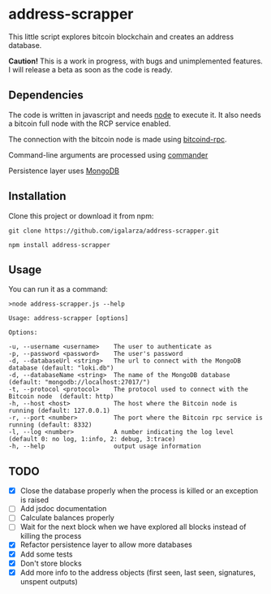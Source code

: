 
# address-scrapper

This little script explores bitcoin blockchain and creates an address database. 

**Caution!** This is a work in progress, with bugs and unimplemented features. I will release a beta as soon as the code is ready.

## Dependencies

The code is written in javascript and needs [node](https://nodejs.org/) to execute it. It also needs a bitcoin full node with the RCP service enabled.

The connection with the bitcoin node is made using [bitcoind-rpc](https://github.com/bitpay/bitcoind-rpc).

Command-line arguments are processed using [commander](https://github.com/tj/commander.js)

Persistence layer uses [MongoDB](https://github.com/mongodb/node-mongodb-native)

## Installation

Clone this project or download it from npm:

`git clone https://github.com/igalarza/address-scrapper.git`

`npm install address-scrapper`

## Usage

You can run it as a command:

    >node address-scrapper.js --help

    Usage: address-scrapper [options]

    Options:

    -u, --username <username>    The user to authenticate as
    -p, --password <password>    The user's password
    -d, --databaseUrl <string>   The url to connect with the MongoDB database (default: "loki.db")
    -d, --databaseName <string>  The name of the MongoDB database (default: "mongodb://localhost:27017/")
    -t, --protocol <protocol>    The protocol used to connect with the Bitcoin node  (default: http)
    -h, --host <host>            The host where the Bitcoin node is running (default: 127.0.0.1)
    -r, --port <number>          The port where the Bitcoin rpc service is running (default: 8332)
    -l, --log <number>           A number indicating the log level (default 0: no log, 1:info, 2: debug, 3:trace)
    -h, --help                   output usage information

## TODO

- [x] Close the database properly when the process is killed or an exception is raised
- [ ] Add jsdoc documentation
- [ ] Calculate balances properly
- [ ] Wait for the next block when we have explored all blocks instead of killing the process
- [x] Refactor persistence layer to allow more databases
- [x] Add some tests
- [x] Don't store blocks
- [x] Add more info to the address objects (first seen, last seen, signatures, unspent outputs)
